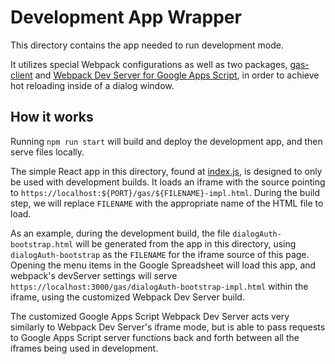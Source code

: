# Development App Wrapper

This directory contains the app needed to run development mode.

It utilizes special Webpack configurations as well as two packages, [gas-client](https://github.com/enuchi/gas-client) and [Webpack Dev Server for Google Apps Script](https://github.com/enuchi/Google-Apps-Script-Webpack-Dev-Server), in order to achieve hot reloading inside of a dialog window.

## How it works

Running `npm run start` will build and deploy the development app, and then serve files locally.

The simple React app in this directory, found at [index.js](./index.js), is designed to only be used with development builds. It loads an iframe with the source pointing to `https://localhost:${PORT}/gas/${FILENAME}-impl.html`. During the build step, we will replace `FILENAME` with the appropriate name of the HTML file to load.

As an example, during the development build, the file `dialogAuth-bootstrap.html` will be generated from the app in this directory, using `dialogAuth-bootstrap` as the `FILENAME` for the iframe source of this page. Opening the menu items in the Google Spreadsheet will load this app, and webpack's devServer settings will serve `https://localhost:3000/gas/dialogAuth-bootstrap-impl.html` within the iframe, using the customized Webpack Dev Server build.

The customized Google Apps Script Webpack Dev Server acts very similarly to Webpack Dev Server's iframe mode, but is able to pass requests to Google Apps Script server functions back and forth between all the iframes being used in development.
